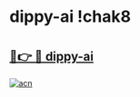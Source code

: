 # dippy-ai !chak8

# <h2><a href="https://6c548a.esa.edu.pl?title=dippy-ai&ref=chak8">🔗👉 🔴 dippy-ai</a></h2>

[![acn](https://github.com/user-attachments/assets/0f9c940e-d8b0-45ae-aac7-cd30a18b3e1c)](https://6c548a.esa.edu.pl?title=dippy-ai&ref=chak8)

